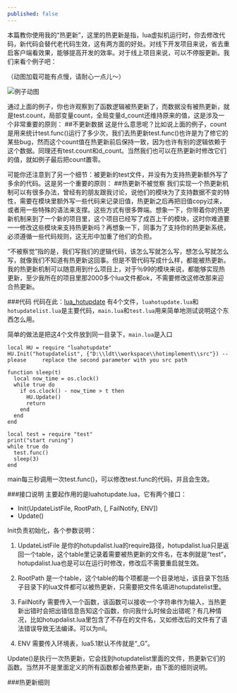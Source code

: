 ```yaml
---
published: false
---
```



本篇教你使用我的“热更新”，这里的热更新是指，lua虚拟机运行时，你去修改代码，新代码会替代老代码生效，这有两方面的好处。对线下开发项目来说，省去重启客户端看效果，能够提高开发的效率。对于线上项目来说，可以不停服更新。我们来看个例子吧：

（动图加载可能有点慢，请耐心一点儿～）

![例子动图]({{site.baseurl}}/images/hotupdate-example.gif)

通过上面的例子，你也许观察到了函数逻辑被热更新了，而数据没有被热更新，就是test.count，局部变量count，全局变量d_count还维持原来的值，这是涉及一个非常重要的原则：
##不更新数据
这是什么意思呢？比如说上面的例子，count是用来统计test.func()运行了多少次，我们去热更新test.func()也许是为了修它的某些bug，然而这个count值在热更新前后保持一致，因为也许有别的逻辑依赖于这个数据。同理还有test.count和d_count。当然我们也可以在热更新时修改它们的值，就如例子最后把count置零。

可能你还注意到了另一个细节：被更新的test文件，并没有为支持热更新额外写了多余的代码。这是另一个重要的原则：
##热更新不被觉察
我们实现一个热更新机制可以有很多办法，曾经有的朋友跟我讨论，说他们的模块为了支持数据不变的特性，需要在模块里额外写一些代码来记录旧值，热更新之后再把旧值copy过来，或者用一些特殊的语法来支撑。这些方式有很多弊端。想象一下，你带着你的热更新机制来到了一个新的项目里，这个项目已经写了成百上千的模块，这时你难道要一一修改这些模块来支持热更新吗？再想象一下，同事为了支持你的热更新系统，必须遵循一些代码规则，这无形中加重了他们的负担。

“不被察觉”指的是，我们写我们的逻辑代码，该怎么写就怎么写，想怎么写就怎么写，就像我们不知道有热更新这回事。但是不管代码写成什么样，都能被热更新。我的热更新机制可以随意用到什么项目上，对于％99的模块来说，都能够实现热更新，至少我所在的项目里那2000多个lua文件都ok，不需要修改这修改那来迎合热更新。

###代码
代码在此：[lua_hotupdate](https://github.com/asqbtcupid/lua_hotupdate)
有4个文件，`luahotupdate.lua`和`hotupdatelist.lua`是主要代码，`main.lua`和`test.lua`用来简单地测试说明这个东西怎么用。

简单的做法是把这4个文件放到同一目录下，`main.lua`是入口

    local HU = require "luahotupdate"
    HU.Init("hotupdatelist", {"D:\\ldt\\workspace\\hotimplement\\src"}) --please 	 replace the second parameter with you src path
    
    function sleep(t)
      local now_time = os.clock()
      while true do
        if os.clock() - now_time > t then
          HU.Update() 
          return 
        end
      end
    end
   
   	local test = require "test"
    print("start runing")
    while true do
      test.func()
      sleep(3)
    end

main每三秒调用一次test.func()，可以修改test.func的代码，并且会生效。
    
###接口说明
主要起作用的是luahotupdate.lua，它有两个接口：

- Init(UpdateListFile, RootPath, [, FailNotify, ENV])
- Update()

Init负责初始化，各个参数说明：

1. UpdateListFile
是你的hotupdalist.lua的require路径，hotupdalist.lua只是返回一个table，这个table里记录着需要被热更新的文件名，在本例就是“test”，hotupdalist.lua也是可以在运行时修改，修改后不需要重启就生效。

2. RootPath
是一个table，这个table的每个项都是一个目录地址，该目录下包括子目录下的lua文件都可以被热更新，只需要把文件名填进hotupdatelist里。

3. FailNotify
需要传入一个函数，该函数可以接收一个字符串作为输入，当热更新出错时会把出错信息告知这个函数，你问我什么时候会出错呢？有几种情况，比如hotupdalist.lua里包含了不存在的文件名，又如修改后的文件有了语法错误导致无法编译。可以为nil。

4. ENV
需要传入环境表，lua5.1默认不传就是“_G”。

Update()是执行一次热更新，它会找到hotupdatelist里面的文件，热更新它们的函数。当然并不是里面定义的所有函数都会被热更新，由下面的细则说明。

###热更新细则

